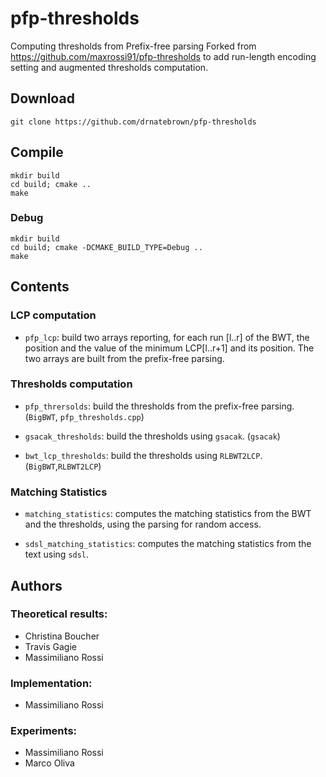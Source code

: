 # pfp-thresholds
Computing thresholds from Prefix-free parsing
Forked from https://github.com/maxrossi91/pfp-thresholds to add run-length encoding setting and augmented thresholds computation.

## Download

```console
git clone https://github.com/drnatebrown/pfp-thresholds
```

## Compile

```console
mkdir build
cd build; cmake ..
make
```

### Debug

```console
mkdir build
cd build; cmake -DCMAKE_BUILD_TYPE=Debug ..
make
```

## Contents

### LCP computation

* `pfp_lcp`: build two arrays reporting, for each run [l..r] of the BWT, the position and the value of the minimum LCP[l..r+1] and its position. The two arrays are built from the prefix-free parsing.

### Thresholds computation

* `pfp_thrersolds`: build the thresholds from the prefix-free parsing. (`BigBWT`, `pfp_thresholds.cpp`)

* `gsacak_thresholds`: build the thresholds using `gsacak`. (`gsacak`)

* `bwt_lcp_thresholds`: build the thresholds using `RLBWT2LCP`. (`BigBWT`,`RLBWT2LCP`)

### Matching Statistics

* `matching_statistics`: computes the matching statistics from the BWT and the thresholds, using the parsing for random access.

* `sdsl_matching_statistics`: computes the matching statistics from the text using `sdsl`.

## Authors 

### Theoretical results:

* Christina Boucher
* Travis Gagie
* Massimiliano Rossi

### Implementation:

* Massimiliano Rossi

### Experiments:

* Massimiliano Rossi
* Marco Oliva
